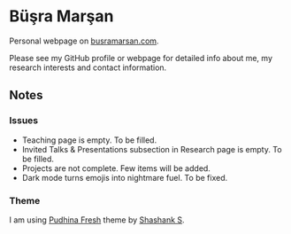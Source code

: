 # Büşra Marşan
Personal webpage on [busramarsan.com](https://busramarsan.com).

Please see my GitHub profile or webpage for detailed info about me, my research interests and contact information. 

## Notes
### Issues
* Teaching page is empty. To be filled.
* Invited Talks & Presentations subsection in Research page is empty. To be filled.
* Projects are not complete. Few items will be added.
* Dark mode turns emojis into nightmare fuel. To be fixed.

### Theme
I am using [Pudhina Fresh](https://ritijjain.github.io/pudhina-fresh) theme by [Shashank S](https://github.com/knhash/). 
